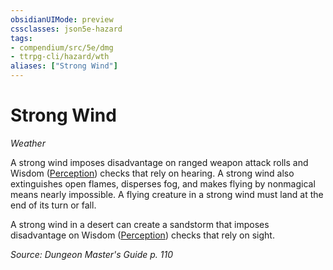 ```yaml
---
obsidianUIMode: preview
cssclasses: json5e-hazard
tags:
- compendium/src/5e/dmg
- ttrpg-cli/hazard/wth
aliases: ["Strong Wind"]
---
```

# Strong Wind
*Weather*  

A strong wind imposes disadvantage on ranged weapon attack rolls and Wisdom ([Perception](/3-Mechanics/CLI/rules/skills.md#Perception)) checks that rely on hearing. A strong wind also extinguishes open flames, disperses fog, and makes flying by nonmagical means nearly impossible. A flying creature in a strong wind must land at the end of its turn or fall.

A strong wind in a desert can create a sandstorm that imposes disadvantage on Wisdom ([Perception](/3-Mechanics/CLI/rules/skills.md#Perception)) checks that rely on sight.

*Source: Dungeon Master's Guide p. 110*